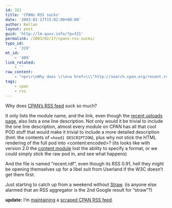 ```yaml
---
id: 321
title: 'CPANs RSS sucks'
date: '2003-02-17T15:02:00+00:00'
author: Kellan
layout: post
guid: 'http://lm.quxx.info/?p=321'
permalink: /2003/02/17/cpans-rss-sucks/
typo_id:
    - '319'
mt_id:
    - '409'
link_related:
    - ''
raw_content:
    - "<p>\r\nWhy does \r\n<a href=\\\"http://search.cpan.org/recent.rdf\\\">CPAN\\'s RSS feed</a> suck so much?  \r\n</p>\r\n<p>\r\nIt only lists the module name, and the link, even though the <a href=\\\"http://search.cpan.org/recent\\\">recent uploads page</a>, also lists a one line description.  Not only would it be trivial to include the one line description, almost every module on CPAN has all that cool POD stuff that would make it trivial to include a more detailed description (hint: the contents of <code>=head1 DESCRIPTION</code>), plus why not stick the HTML rendering of the full pod into &lt;content:encoded&gt;? (its looks like with version 2.0 the \r\n<a href=\\\"http://www.purl.org/rss/1.0/modules/content/\\\">content module</a> lost the ability to specify a format, or we could simply stick the raw pod in, and see what happens)\r\n</p>\r\n<p>\r\nAnd the file is named \\\"recent.rdf\\\", even though its RSS 0.91, hell they might be opening themselves up for a libel suit from Userland if the W3C doesn\\'t get them first.\r\n</p>\r\n<p>\r\nJust starting to catch up from a weekend without \r\n<a href=\\\"http://www.nongnu.org/straw/\\\">Straw</a>. (is anyone else alarmed that an RSS aggregator is the 2nd Google result for \\\"straw\\\"?)\r\n</p>\r\n<p>\r\n<b>update:</b> I\\'m <a href=\\\"http://laughingmeme.org/archives/000498.html\\\">maintaining</a> a <a href=\\\"http://laughingmeme.org/feed/cpan_recent.rdf\\\">scraped CPAN RSS feed</a>.\r\n</p>"
tags:
    - cpan
    - rss
---
```


Why does [CPAN’s RSS feed](http://search.cpan.org/recent.rdf) suck so much?

It only lists the module name, and the link, even though the [recent uploads page](http://search.cpan.org/recent), also lists a one line description. Not only would it be trivial to include the one line description, almost every module on CPAN has all that cool POD stuff that would make it trivial to include a more detailed description (hint: the contents of `=head1 DESCRIPTION`), plus why not stick the HTML rendering of the full pod into &lt;content:encoded&gt;? (its looks like with version 2.0 the [content module](http://www.purl.org/rss/1.0/modules/content/) lost the ability to specify a format, or we could simply stick the raw pod in, and see what happens)

And the file is named “recent.rdf”, even though its RSS 0.91, hell they might be opening themselves up for a libel suit from Userland if the W3C doesn’t get them first.

Just starting to catch up from a weekend without [Straw](http://www.nongnu.org/straw/). (is anyone else alarmed that an RSS aggregator is the 2nd Google result for “straw”?)

**update:** I’m [maintaining](http://laughingmeme.org/archives/000498.html) a [scraped CPAN RSS feed](http://laughingmeme.org/feed/cpan_recent.rdf).